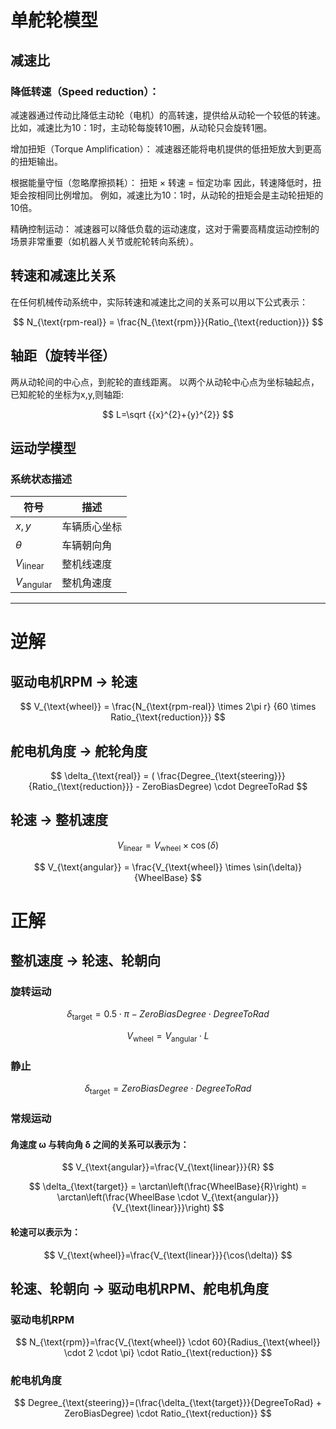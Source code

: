 # 单舵轮模型

## 减速比
### 降低转速（Speed reduction）：
减速器通过传动比降低主动轮（电机）的高转速，提供给从动轮一个较低的转速。
比如，减速比为10：1时，主动轮每旋转10圈，从动轮只会旋转1圈。

增加扭矩（Torque Amplification）：
减速器还能将电机提供的低扭矩放大到更高的扭矩输出。

根据能量守恒（忽略摩擦损耗）： 扭矩 × 转速 = 恒定功率 因此，转速降低时，扭矩会按相同比例增加。
例如，减速比为10：1时，从动轮的扭矩会是主动轮扭矩的10倍。

精确控制运动：
减速器可以降低负载的运动速度，这对于需要高精度运动控制的场景非常重要（如机器人关节或舵轮转向系统）。

## 转速和减速比关系
在任何机械传动系统中，实际转速和减速比之间的关系可以用以下公式表示：

$$
N_{\text{rpm-real}} = \frac{N_{\text{rpm}}}{Ratio_{\text{reduction}}}
$$

## 轴距（旋转半径）
两从动轮间的中心点，到舵轮的直线距离。
以两个从动轮中心点为坐标轴起点，已知舵轮的坐标为x,y,则轴距:

$$
L=\sqrt {{x}^{2}+{y}^{2}}
$$

## 运动学模型
### 系统状态描述
| 符号 | 描述 |
|------|------|
| $x,y$ | 车辆质心坐标 |
| $\theta$ | 车辆朝向角 |
| $V_{\text{linear}}$ | 整机线速度 |
| $V_{\text{angular}}$ | 整机角速度 |

---

# 逆解
## 驱动电机RPM → 轮速

$$
V_{\text{wheel}} = \frac{N_{\text{rpm-real}} \times 2\pi r} {60 \times Ratio_{\text{reduction}}}
$$



## 舵电机角度 → 舵轮角度

$$
\delta_{\text{real}} = ( \frac{Degree_{\text{steering}}}{Ratio_{\text{reduction}}} - ZeroBiasDegree) \cdot DegreeToRad
$$

## 轮速 → 整机速度

$$
V_{\text{linear}} = V_{\text{wheel}} \times \cos(\delta)
$$

$$
V_{\text{angular}} = \frac{V_{\text{wheel}} \times \sin(\delta)}{WheelBase}
$$

# 正解
## 整机速度 → 轮速、轮朝向
### 旋转运动

$$
\delta_{\text{target}} = 0.5 \cdot \pi - ZeroBiasDegree \cdot DegreeToRad
$$

$$
V_{\text{wheel}} = V_{\text{angular}} \cdot L
$$

### 静止

$$
\delta_{\text{target}} = ZeroBiasDegree \cdot DegreeToRad
$$

### 常规运动
#### 角速度 ω 与转向角 δ 之间的关系可以表示为：

$$
V_{\text{angular}}=\frac{V_{\text{linear}}}{R}
$$

$$
\delta_{\text{target}} = \arctan\left(\frac{WheelBase}{R}\right) = \arctan\left(\frac{WheelBase \cdot V_{\text{angular}}}{V_{\text{linear}}}\right)
$$

#### 轮速可以表示为：

$$
V_{\text{wheel}}=\frac{V_{\text{linear}}}{\cos(\delta)}
$$

## 轮速、轮朝向 → 驱动电机RPM、舵电机角度
### 驱动电机RPM

$$
N_{\text{rpm}}=\frac{V_{\text{wheel}} \cdot 60}{Radius_{\text{wheel}} \cdot 2 \cdot \pi} \cdot Ratio_{\text{reduction}}
$$

### 舵电机角度

$$
Degree_{\text{steering}}=(\frac{\delta_{\text{target}}}{DegreeToRad} + ZeroBiasDegree) \cdot Ratio_{\text{reduction}}
$$
